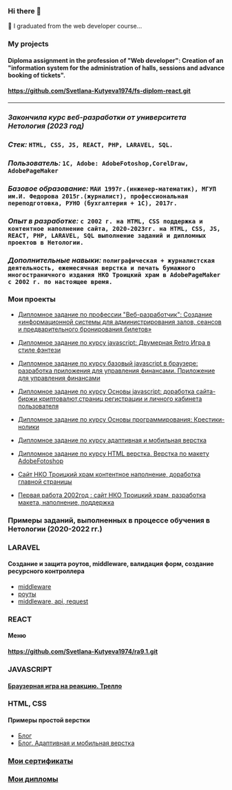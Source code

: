 ### Hi there 👋
🌱 I graduated from the web developer course...

<!--
**Svetlana-Kutyeva1974/Svetlana-Kutyeva1974** is a ✨ _special_ ✨ repository because its `README.md` (this file) appears on your GitHub profile.

Here are some ideas to get you started:

- 🔭 I’m currently working on ...
- 🌱 I’m currently learning ...
- 👯 I’m looking to collaborate on ...
- 🤔 I’m looking for help with ...
- 💬 Ask me about ...
- 📫 How to reach me: ...
- 😄 Pronouns: ...
- ⚡ Fun fact: ...
-->
### My projects
#### Diploma assignment in the profession of "Web developer": Creation of an "information system for the administration of halls, sessions and advance booking of tickets".
#### https://github.com/Svetlana-Kutyeva1974/fs-diplom-react.git

________________________________________________________________________

### *Закончила курс веб-разработки от  университета Нетология (2023 год)*
### *Стек:* `HTML, CSS, JS, REACT, PHP, LARAVEL, SQL.`
### *Пользователь:* `1С, Adobe: AdobeFotoshop,CorelDraw, AdobePageMaker`
### *Базовое образование:* `МАИ 1997г.(инженер-математик), МГУП им.И. Федорова 2015г.(журналист), профессиональная переподготовка, РУНО (бухгалтерия + 1С), 2017г.`
### *Опыт в разработке:* `с 2002 г. на HTML, CSS поддержка и контентное наполнение сайта, 2020-2023гг. на HTML, CSS, JS, REACT, PHP, LARAVEL, SQL выполнение заданий и дипломных проектов в Нетологии. `
### *Дополнительные навыки:* `полиграфическая + журналистская деятельность, ежемесячная верстка и печать бумажного многостраничного издания НКО Троицкий храм в AdobePageMaker с 2002 г. по настоящее время.`

### Мои проекты

* [Дипломное задание по профессии "Веб-разработчик": Создание «информационной системы для администрирования залов, сеансов и предварительного бронирования билетов»](https://github.com/Svetlana-Kutyeva1974/fs-diplom-react.git)

* [Дипломное задание по курсу javascript: Двумерная Retro Игра  в стиле фэнтези](https://github.com/Svetlana-Kutyeva1974/0-js-diplom.git)

* [Дипломное задание по курсу базовый javascript в браузере: разработка приложения для управления финансами. Приложение для управления финансами](https://github.com/Svetlana-Kutyeva1974/bhj-diploma.git)

* [Дипломное задание по курсу Основы javascript: доработка сайта-биржи криптовалют,страниц регистрации и личного кабинета пользователя](https://github.com/Svetlana-Kutyeva1974/bjs-diplom.git)

* [Дипломное задание по курсу Основы программирования: Крестики-нолики](https://replit.com/@kutyovas/Diplom-na-provierku-1var)

* [Дипломное задание по курсу адаптивная и мобильная верстка](https://svetlana-kutyeva1974.github.io/mq-31-diplom/)

* [Дипломное задание по курсу HTML верстка. Верстка по макету AdobeFotoshop](https://codepen.io/Svetlana-Kutyeva/pen/NWbRJzm)

* [Сайт НКО Троицкий храм контентное наполнение, доработка главной страницы](http://selci-orthodoxy.ru/)

* [Первая работа 2002год : cайт НКО Троицкий храм, разработка макета, наполнение, поддержка]()

### Примеры заданий, выполненных в процессе обучения в Нетологии (2020-2022 гг.)

###  LARAVEL

#### Создание и защита роутов, middleware, валидация форм, создание ресурсного контроллера
* [middleware](https://github.com/Svetlana-Kutyeva1974/home3_laravel_project.git)
* [роуты](https://github.com/Svetlana-Kutyeva1974/home2_laravel_project.git)
* [middleware, api, request](https://github.com/Svetlana-Kutyeva1974/home4_laravel_project.git)

### REACT

#### Меню
#### https://github.com/Svetlana-Kutyeva1974/ra9.1.git

### JAVASCRIPT
#### [Браузерная игра на реакцию. Трелло](https://github.com/Svetlana-Kutyeva1974/ahj-dnd-trello.git)

### HTML, CSS
#### Примеры простой верстки
* [Блог](https://codepen.io/Svetlana-Kutyeva/pen/NWbRJzm)
* [Блог. Адаптивная и мобильная верстка]()

### [Мои сертификаты](https://github.com/Svetlana-Kutyeva1974/certifikates)

### [Мои дипломы](https://github.com/Svetlana-Kutyeva1974/diploms)
